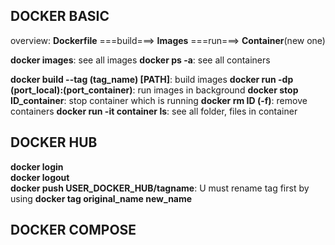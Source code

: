 ## DOCKER BASIC

overview: **Dockerfile** ===build===> **Images** ===run===> **Container**(new one)


**docker images**: see all images
**docker ps -a**: see all containers

**docker build --tag (tag_name) [PATH]**: build images
**docker run -dp (port_local):(port_container)**: run images in background
**docker stop ID_container**: stop container which is running
**docker rm ID (-f)**: remove containers
**docker run -it container ls**: see all folder, files in container

## DOCKER HUB
**docker login**  
**docker logout**  
**docker push USER_DOCKER_HUB/tagname**: U must rename tag first by using **docker tag original_name new_name**

## DOCKER COMPOSE
